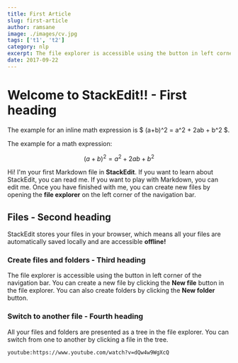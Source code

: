 ```yaml
---
title: First Article
slug: first-article
author: ramsane
image: ./images/cv.jpg
tags: ['t1', 't2']
category: nlp
excerpt: The file explorer is accessible using the button in left corner of the navigation bar. You can create a new file by clicking the **New file** button in the file explorer. You can also create folders by clicking the **New folder** button.
date: 2017-09-22
---
```


# Welcome to StackEdit!! - First heading

The example for an inline math expression is $ (a+b)^2 = a^2 + 2ab + b^2 $.

The example for a math expression:

$$
(a+b)^2 = a^2 + 2ab + b^2
$$


Hi! I'm your first Markdown file in **StackEdit**. If you want to learn about StackEdit, you can read me. If you want to play with Markdown, you can edit me. Once you have finished with me, you can create new files by opening the **file explorer** on the left corner of the navigation bar.

## Files - Second heading

StackEdit stores your files in your browser, which means all your files are automatically saved locally and are accessible **offline!**

### Create files and folders - Third heading

The file explorer is accessible using the button in left corner of the navigation bar. You can create a new file by clicking the **New file** button in the file explorer. You can also create folders by clicking the **New folder** button.

### Switch to another file - Fourth heading

All your files and folders are presented as a tree in the file explorer. You can switch from one to another by clicking a file in the tree.

`youtube:https://www.youtube.com/watch?v=dQw4w9WgXcQ`